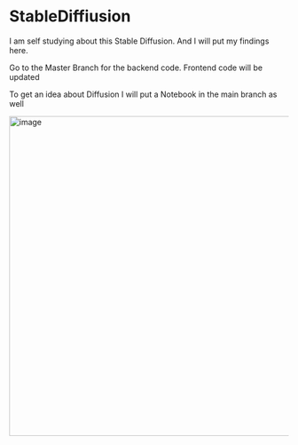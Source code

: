 # StableDiffiusion
I am self studying about this Stable Diffusion. And I will put my findings here.

Go to the Master Branch for the backend code. Frontend code will be updated

To get an idea about Diffusion I will put a Notebook in the main branch as well

<img width="576" alt="image" src="https://user-images.githubusercontent.com/39055744/214399566-a0efb179-4905-4f36-8912-e34c896d1865.png">
